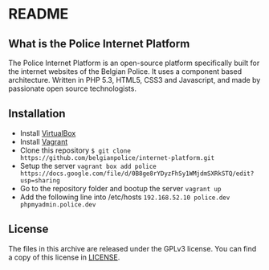 README
======

What is the Police Internet Platform
------------------------------------

The Police Internet Platform is an open-source platform specifically built for the internet websites of the Belgian Police.
It uses a component based architecture. Written in PHP 5.3, HTML5, CSS3 and Javascript, and made by passionate open source technologists.


Installation
------------

* Install [VirtualBox](http://www.virtualbox.org/)
* Install [Vagrant](http://downloads.vagrantup.com/)
* Clone this repository
    ```$ git clone https://github.com/belgianpolice/internet-platform.git```
* Setup the server
    ```vagrant box add police https://docs.google.com/file/d/0B8ge8rYDyzFhSy1WMjdmSXRkSTQ/edit?usp=sharing```
* Go to the repository folder and bootup the server
    ```vagrant up```
* Add the following line into /etc/hosts
    ```192.168.52.10 police.dev phpmyadmin.police.dev```


License
-------

The files in this archive are released under the GPLv3 license. You can find a copy of this license in [LICENSE](develop/LICENSE.md).
